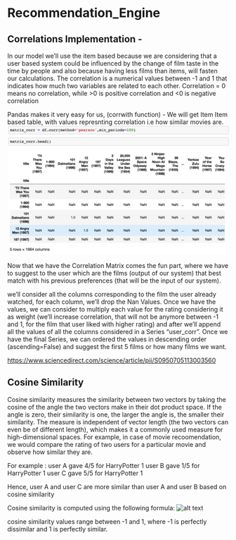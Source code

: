 # Recommendation_Engine

## Correlations Implementation -

In our model we’ll use the item based because we are considering that a user based system could be influenced by the change of film taste in the time by people and also because having less films than items, will fasten our calculations.
The correlation is a numerical values between -1 and 1 that indicates how much two variables are related to each other. Correlation = 0 means no correlation, while >0 is positive correlation and <0 is negative correlation

Pandas makes it very easy for us, (corrwith function) - We will get Item Item based table, with values represnting correlation i.e how similar movies are.
![alt text](https://github.com/mayankkt9/Recommender_Engine/blob/master/Correlation/Correlation_Matrix_demo.png?raw=true)

Now that we have the Correlation Matrix comes the fun part, where we have to suggest to the user which are the films (output of our system) that best match with his previous preferences (that will be the input of our system).

we’ll consider all the columns corresponding to the film the user already watched, for each column, we’ll drop the Nan Values. Once we have the values, we can consider to multiply each value for the rating considering it as weight (we’ll increase correlation, that will not be anymore between -1 and 1, for the film that user liked with higher rating) and after we’ll append all the values of all the columns considered in a Series “user_corr”.
Once we have the final Series, we can ordered the values in descending order (ascending=False) and suggest the first 5 films or how many films we want.

https://www.sciencedirect.com/science/article/pii/S0950705113003560


## Cosine Similarity


Cosine similarity measures the similarity between two vectors by taking the cosine of the angle the two vectors make in their dot product space. If the angle is zero, their similarity is one, the larger the angle is, the smaller their similarity. The
measure is independent of vector length (the two vectors can even be of different length), which makes it a commonly used measure for high-dimensional spaces. For example, in case of movie recoomendation, we would compare the rating of two users for a particular movie and observe how similar they are.

For example : user A gave 4/5 for HarryPotter 1
			  user B gave 1/5 for HarryPotter 1
			  user C gave 5/5 for HarryPotter 1

Hence, user A and user C are more similar than user A and user B based on cosine similarity

Cosine similarity is computed using the following formula:
![alt text](https://wikimedia.org/api/rest_v1/media/math/render/svg/1d94e5903f7936d3c131e040ef2c51b473dd071d)


cosine similarity values range between -1 and 1, where -1 is perfectly dissimilar and 1 is perfectly similar.


